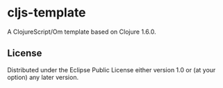 # cljs-template

A ClojureScript/Om template based on Clojure 1.6.0.

## License

Distributed under the Eclipse Public License either version 1.0 or (at
your option) any later version.

